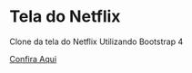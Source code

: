# Tela do Netflix

Clone da tela do Netflix Utilizando Bootstrap 4

[Confira Aqui](https://th08.github.io/tela-netflix/index.html)
